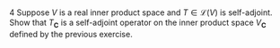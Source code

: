 4 Suppose $V$ is a real inner product space and $T \in \mathcal{L}(V)$ is self-adjoint. Show that $T_{\mathbf{C}}$ is a self-adjoint operator on the inner product space $V_{\mathbf{C}}$ defined by the previous exercise.
